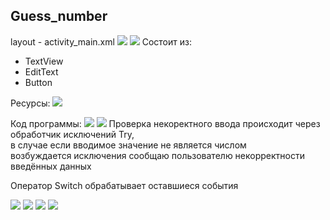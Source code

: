 ## Guess_number

layout - activity_main.xml
![](git-img/img.png)
![](git-img/img_8.png)
Состоит из:
* TextView
* EditText
* Button

Ресурсы: 
![](git-img/img_3.png)

Код программы:
![](git-img/img_1.png)
![](git-img/img_2.png)
Проверка некоректного ввода происходит через обработчик исключений Try, \
в случае если вводимое значение не является числом \
возбуждается исключения сообщаю пользователю некорректности введённых данных


Оператор Switch обрабатывает оставшиеся события

![](git-img/img_4.png)
![](git-img/img_5.png)
![](git-img/img_6.png)
![](git-img/img_7.png)
